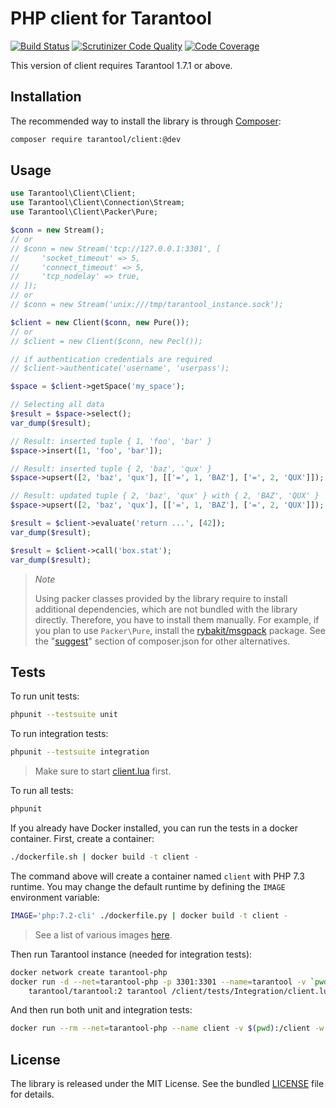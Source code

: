 # PHP client for Tarantool

[![Build Status](https://travis-ci.org/tarantool-php/client.svg?branch=master)](https://travis-ci.org/tarantool-php/client)
[![Scrutinizer Code Quality](https://scrutinizer-ci.com/g/tarantool-php/client/badges/quality-score.png?b=master)](https://scrutinizer-ci.com/g/tarantool-php/client/?branch=master)
[![Code Coverage](https://scrutinizer-ci.com/g/tarantool-php/client/badges/coverage.png?b=master)](https://scrutinizer-ci.com/g/tarantool-php/client/?branch=master)

This version of client requires Tarantool 1.7.1 or above.


## Installation

The recommended way to install the library is through [Composer](http://getcomposer.org):

```sh
composer require tarantool/client:@dev
```


## Usage

```php
use Tarantool\Client\Client;
use Tarantool\Client\Connection\Stream;
use Tarantool\Client\Packer\Pure;

$conn = new Stream();
// or
// $conn = new Stream('tcp://127.0.0.1:3301', [
//     'socket_timeout' => 5,
//     'connect_timeout' => 5,
//     'tcp_nodelay' => true,
// ]);
// or
// $conn = new Stream('unix:///tmp/tarantool_instance.sock');

$client = new Client($conn, new Pure());
// or
// $client = new Client($conn, new Pecl());

// if authentication credentials are required
// $client->authenticate('username', 'userpass');

$space = $client->getSpace('my_space');

// Selecting all data
$result = $space->select();
var_dump($result);

// Result: inserted tuple { 1, 'foo', 'bar' }
$space->insert([1, 'foo', 'bar']);

// Result: inserted tuple { 2, 'baz', 'qux' }
$space->upsert([2, 'baz', 'qux'], [['=', 1, 'BAZ'], ['=', 2, 'QUX']]);

// Result: updated tuple { 2, 'baz', 'qux' } with { 2, 'BAZ', 'QUX' }
$space->upsert([2, 'baz', 'qux'], [['=', 1, 'BAZ'], ['=', 2, 'QUX']]);

$result = $client->evaluate('return ...', [42]);
var_dump($result);

$result = $client->call('box.stat');
var_dump($result);
```

> *Note*
>
> Using packer classes provided by the library require to install additional dependencies,
> which are not bundled with the library directly. Therefore, you have to install them manually.
> For example, if you plan to use `Packer\Pure`, install the [rybakit/msgpack](https://github.com/rybakit/msgpack.php#installation) package.
> See the "[suggest](composer.json#L20)" section of composer.json for other alternatives.


## Tests

To run unit tests:

```sh
phpunit --testsuite unit
```

To run integration tests:

```sh
phpunit --testsuite integration
```

> Make sure to start [client.lua](tests/Integration/client.lua) first.

To run all tests:

```sh
phpunit
```

If you already have Docker installed, you can run the tests in a docker container.
First, create a container:

```sh
./dockerfile.sh | docker build -t client -
```

The command above will create a container named `client` with PHP 7.3 runtime.
You may change the default runtime by defining the `IMAGE` environment variable:

```sh
IMAGE='php:7.2-cli' ./dockerfile.py | docker build -t client -
```

> See a list of various images [here](.travis.yml#L8).


Then run Tarantool instance (needed for integration tests):

```sh
docker network create tarantool-php
docker run -d --net=tarantool-php -p 3301:3301 --name=tarantool -v `pwd`:/client \
    tarantool/tarantool:2 tarantool /client/tests/Integration/client.lua
```

And then run both unit and integration tests:

```sh
docker run --rm --net=tarantool-php --name client -v $(pwd):/client -w /client client
```


## License

The library is released under the MIT License. See the bundled [LICENSE](LICENSE) file for details.
